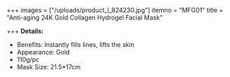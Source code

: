 +++
images = ["/uploads/product_l_824230.jpg"]
itemno = "MFG01"
title = "Anti-aging 24K Gold Collagen Hydrogel Facial Mask"

+++
**Details:**

* Benefits: Instantly fills lines, lifts the skin
* Appearance: Gold
* 110g/pc
* Mask Size: 21.5*17cm